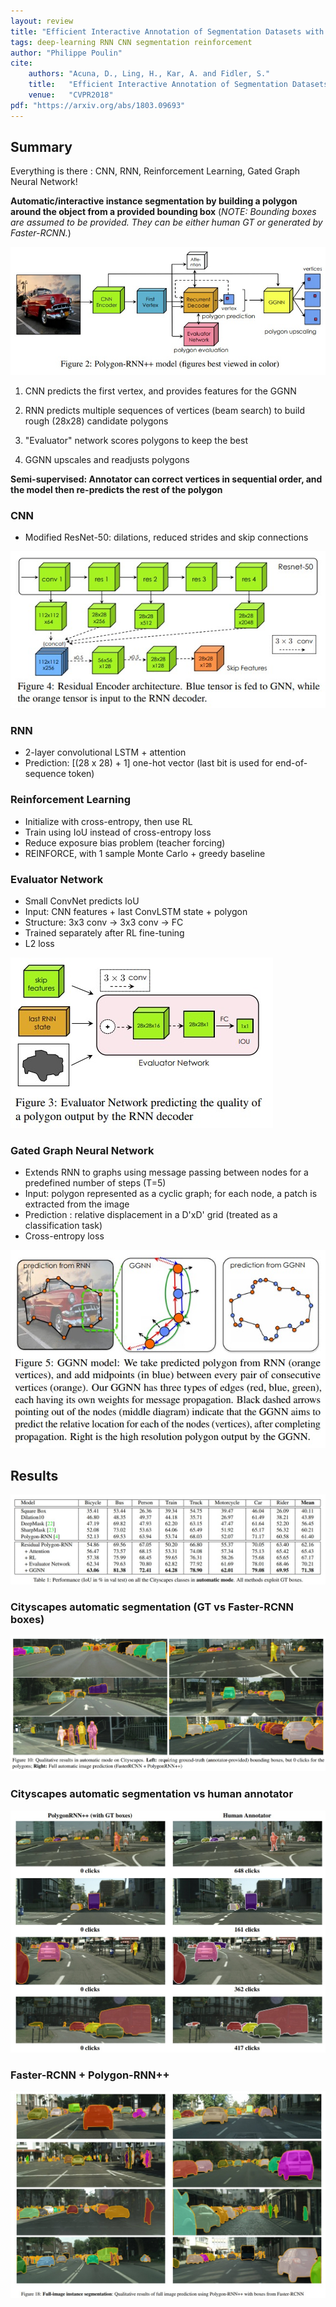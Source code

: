 ```yaml
---
layout: review
title: "Efficient Interactive Annotation of Segmentation Datasets with Polygon-RNN++"
tags: deep-learning RNN CNN segmentation reinforcement
author: "Philippe Poulin"
cite:
    authors: "Acuna, D., Ling, H., Kar, A. and Fidler, S."
    title:   "Efficient Interactive Annotation of Segmentation Datasets with Polygon-RNN++"
    venue:   "CVPR2018"
pdf: "https://arxiv.org/abs/1803.09693"
---
```



## Summary

Everything is there : CNN, RNN, Reinforcement Learning, Gated Graph Neural Network!


**Automatic/interactive instance segmentation by building a polygon around the object from a provided bounding box** 
(_NOTE: Bounding boxes are assumed to be provided. They can be either human GT or generated by Faster-RCNN._)

![](/article/images/polygon-rnn-plusplus/figure2.jpg)

1) CNN predicts the first vertex, and provides features for the GGNN

2) RNN predicts multiple sequences of vertices (beam search) to build rough (28x28) candidate polygons

3) "Evaluator" network scores polygons to keep the best

4) GGNN upscales and readjusts polygons



**Semi-supervised: Annotator can correct vertices in sequential order, and the model then re-predicts the rest of the polygon**


### CNN

- Modified ResNet-50: dilations, reduced strides and skip connections

![](/article/images/polygon-rnn-plusplus/figure4.jpg)

### RNN

- 2-layer convolutional LSTM + attention
- Prediction: [(28 x 28) + 1] one-hot vector (last bit is used for end-of-sequence token)

### Reinforcement Learning

- Initialize with cross-entropy, then use RL
- Train using IoU instead of cross-entropy loss
- Reduce exposure bias problem (teacher forcing)
- REINFORCE, with 1 sample Monte Carlo + greedy baseline

### Evaluator Network

- Small ConvNet predicts IoU
- Input: CNN features + last ConvLSTM state + polygon
- Structure: 3x3 conv -> 3x3 conv -> FC
- Trained separately after RL fine-tuning
- L2 loss

![](/article/images/polygon-rnn-plusplus/figure3.jpg)

### Gated Graph Neural Network

- Extends RNN to graphs using message passing between nodes for a predefined number of steps (T=5)
- Input: polygon represented as a cyclic graph; for each node, a patch is extracted from the image
- Prediction : relative displacement in a D'xD' grid (treated as a classification task)
- Cross-entropy loss

![](/article/images/polygon-rnn-plusplus/figure5.jpg)


## Results

![](/article/images/polygon-rnn-plusplus/table1.jpg)

### Cityscapes automatic segmentation (GT vs Faster-RCNN boxes)
![](/article/images/polygon-rnn-plusplus/figure10.jpg)

### Cityscapes automatic segmentation vs human annotator
![](/article/images/polygon-rnn-plusplus/figure16.jpg)

### Faster-RCNN + Polygon-RNN++
![](/article/images/polygon-rnn-plusplus/figure18.jpg)
